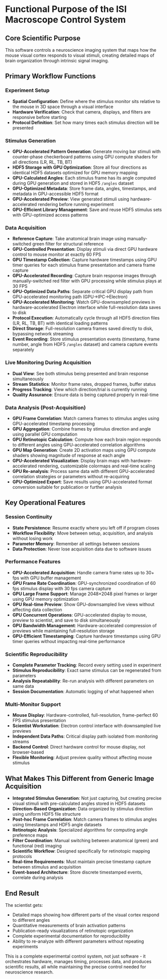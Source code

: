 # Functional Purpose of the ISI Macroscope Control System

## Core Scientific Purpose

This software controls a neuroscience imaging system that maps how the mouse visual cortex responds to visual stimuli, creating detailed maps of brain organization through intrinsic signal imaging.

## Primary Workflow Functions

### Experiment Setup

- **Spatial Configuration**: Define where the stimulus monitor sits relative to the mouse in 3D space through a visual interface
- **Hardware Verification**: Check that camera, displays, and filters are responsive before starting
- **Protocol Definition**: Set how many times each stimulus direction will be presented

### Stimulus Generation

- **GPU-Accelerated Pattern Generation**: Generate moving bar stimuli with counter-phase checkerboard patterns using GPU compute shaders for all directions (LR, RL, TB, BT)
- **HDF5 Storage with GPU Optimization**: Store all four directions as identical HDF5 datasets optimized for GPU memory mapping
- **GPU-Calculated Angles**: Each stimulus frame has its angle computed during GPU generation and stored in HDF5 `/angles` dataset
- **GPU-Optimized Metadata**: Store frame data, angles, timestamps, and metadata in GPU-accessible HDF5 format
- **GPU-Accelerated Preview**: View generated stimuli using hardware-accelerated rendering before running experiment
- **GPU-Efficient Library Management**: Save and reuse HDF5 stimulus sets with GPU-optimized access patterns

### Data Acquisition

- **Reference Capture**: Take anatomical brain image using manually-switched green filter for structural reference
- **GPU-Controlled Presentation**: Display stimuli via direct GPU hardware control to mouse monitor at exactly 60 FPS
- **GPU Timestamp Collection**: Capture hardware timestamps using GPU timer queries for each stimulus frame presentation and camera frame capture
- **GPU-Accelerated Recording**: Capture brain response images through manually-switched red filter with GPU processing while stimulus plays at 30 FPS
- **GPU-Optimized Data Paths**: Separate critical GPU display path from GPU-accelerated monitoring path (GPU→IPC→Electron)
- **GPU-Accelerated Monitoring**: Watch GPU-downsampled previews in hardware-accelerated Electron interface while full-resolution data saves to disk
- **Protocol Execution**: Automatically cycle through all HDF5 direction files (LR, RL, TB, BT) with identical loading patterns
- **Direct Storage**: Full-resolution camera frames saved directly to disk, bypassing network streaming
- **Event Recording**: Store stimulus presentation events (timestamp, frame number, angle from HDF5 `/angles` dataset) and camera capture events separately

### Live Monitoring During Acquisition

- **Dual View**: See both stimulus being presented and brain response simultaneously
- **Stream Statistics**: Monitor frame rates, dropped frames, buffer status
- **Progress Tracking**: View which direction/trial is currently running
- **Quality Assurance**: Ensure data is being captured properly in real-time

### Data Analysis (Post-Acquisition)

- **GPU Frame Correlation**: Match camera frames to stimulus angles using GPU-accelerated timestamp processing
- **GPU Aggregation**: Combine frames by stimulus direction and angle using parallel GPU computation
- **GPU Retinotopic Calculation**: Compute how each brain region responds to different angles using GPU-accelerated correlation algorithms
- **GPU Map Generation**: Create 2D activation maps using GPU compute shaders showing magnitude of response at each angle
- **GPU-Accelerated Visualization**: Display brain maps with hardware-accelerated rendering, customizable colormaps and real-time scaling
- **GPU Re-analysis**: Process same data with different GPU-accelerated correlation strategies or parameters without re-acquiring
- **GPU-Optimized Export**: Save results using GPU-accelerated format conversion suitable for publication or further analysis

## Key Operational Features

### Session Continuity

- **State Persistence**: Resume exactly where you left off if program closes
- **Workflow Flexibility**: Move between setup, acquisition, and analysis without losing work
- **Parameter Memory**: Remember all settings between sessions
- **Data Protection**: Never lose acquisition data due to software issues

### Performance Features

- **GPU-Accelerated Acquisition**: Handle camera frame rates up to 30+ fps with GPU buffer management
- **GPU Frame Rate Coordination**: GPU-synchronized coordination of 60 fps stimulus display with 30 fps camera capture
- **GPU Large Frame Support**: Manage 2048×2048 pixel frames or larger using GPU memory optimization
- **GPU Real-time Preview**: Show GPU-downsampled live views without affecting data collection
- **GPU Concurrent Operations**: GPU-accelerated display to mouse, preview to scientist, and save to disk simultaneously
- **GPU Bandwidth Management**: Hardware-accelerated compression of previews while maintaining full-resolution storage
- **GPU-Efficient Timestamping**: Capture hardware timestamps using GPU timer queries without impacting real-time performance

### Scientific Reproducibility

- **Complete Parameter Tracking**: Record every setting used in experiment
- **Stimulus Reproducibility**: Exact same stimulus can be regenerated from parameters
- **Analysis Repeatability**: Re-run analysis with different parameters on same data
- **Session Documentation**: Automatic logging of what happened when

### Multi-Monitor Support

- **Mouse Display**: Hardware-controlled, full-resolution, frame-perfect 60 FPS stimulus presentation
- **Scientist Workstation**: Electron control interface with downsampled live previews
- **Independent Data Paths**: Critical display path isolated from monitoring streams
- **Backend Control**: Direct hardware control for mouse display, not browser-based
- **Flexible Monitoring**: Adjust preview quality without affecting mouse stimulus

## What Makes This Different from Generic Image Acquisition

- **Integrated Stimulus Generation**: Not just capturing, but creating precise visual stimuli with pre-calculated angles stored in HDF5 datasets
- **Direction-Based Organization**: Data organized by stimulus direction using uniform HDF5 file structure
- **Post-hoc Frame Correlation**: Match camera frames to stimulus angles using timestamps and HDF5 angle datasets
- **Retinotopic Analysis**: Specialized algorithms for computing angle preference maps
- **Filter Coordination**: Manual switching between anatomical (green) and functional (red) imaging
- **Scientific Workflow**: Designed specifically for retinotopic mapping protocols
- **Real-time Requirements**: Must maintain precise timestamp capture between stimulus and acquisition
- **Event-based Architecture**: Store discrete timestamped events, correlate during analysis

## End Result

The scientist gets:

- Detailed maps showing how different parts of the visual cortex respond to different angles
- Quantitative measurements of brain activation patterns
- Publication-ready visualizations of retinotopic organization
- Complete experimental documentation for reproducibility
- Ability to re-analyze with different parameters without repeating experiments

This is a complete experimental control system, not just software - it orchestrates hardware, manages timing, processes data, and produces scientific results, all while maintaining the precise control needed for neuroscience research.
